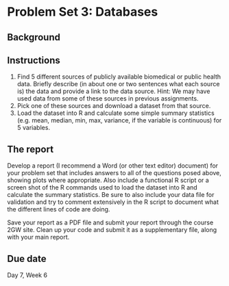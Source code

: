 # Problem Set 3: Databases

## Background


## Instructions

1. Find 5 different sources of publicly available biomedical or public health data. Briefly describe (in about one or two sentences what each source is) the data and provide a link to the data source. Hint: We may have used data from some of these sources in previous assignments.
2. Pick one of these sources and download a dataset from that source.
3. Load the dataset into R and calculate some simple summary statistics (e.g. mean, median, min, max, variance, if the variable is continuous) for 5 variables.


## The report

Develop a report (I recommend a Word (or other text editor) document) for your problem set that includes answers to all of the questions posed above, showing plots where appropriate. Also include a functional R script or a screen shot of the R commands used to load the dataset into R and calculate the summary statistics. Be sure to also include your data file for validation and try to comment extensively in the R script to document what the different lines of code are doing.

Save your report as a PDF file and submit your report through the course 2GW site. Clean up your code and submit it as a supplementary file, along with your main report.

## Due date

Day 7, Week 6
